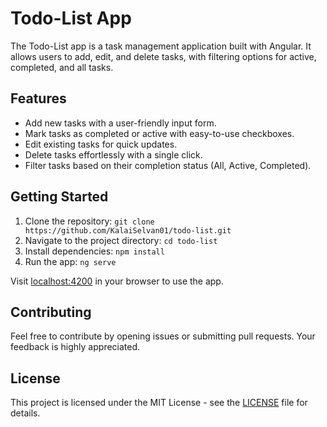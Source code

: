 # Todo-List App

The Todo-List app is a task management application built with Angular. It allows users to add, edit, and delete tasks, with filtering options for active, completed, and all tasks.

## Features

- Add new tasks with a user-friendly input form.
- Mark tasks as completed or active with easy-to-use checkboxes.
- Edit existing tasks for quick updates.
- Delete tasks effortlessly with a single click.
- Filter tasks based on their completion status (All, Active, Completed).

## Getting Started

1. Clone the repository: `git clone https://github.com/KalaiSelvan01/todo-list.git`
2. Navigate to the project directory: `cd todo-list`
3. Install dependencies: `npm install`
4. Run the app: `ng serve`

Visit [localhost:4200](http://localhost:4200/) in your browser to use the app.

## Contributing

Feel free to contribute by opening issues or submitting pull requests. Your feedback is highly appreciated.

## License

This project is licensed under the MIT License - see the [LICENSE](LICENSE) file for details.
